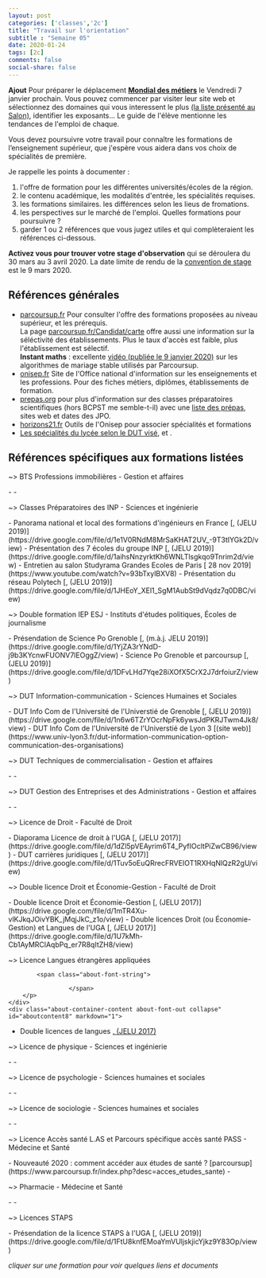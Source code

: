 ```yaml
---
layout: post 
categories: ['classes','2c']
title: "Travail sur l'orientation"
subtitle : "Semaine 05"
date: 2020-01-24
tags: [2c]
comments: false
social-share: false
---
```

**Ajout** Pour préparer le déplacement [**Mondial des métiers**](https://www.mondial-metiers.com/) le Vendredi 7 janvier prochain. Vous pouvez commencer par
visiter leur site web et sélectionnez des domaines qui vous interessent le plus [(la liste présenté au Salon)](https://www.mondial-metiers.com/domaines.html), identifier les exposants...
Le guide de l'élève mentionne les tendances de l'emploi de chaque.

Vous devez poursuivre votre travail pour connaître les formations de l’enseignement supérieur, que j'espère vous aidera dans vos choix de spécialités de première.

Je rappelle les points à documenter :
1. l'offre de formation pour les différentes universités/écoles de la région.
1. le contenu académique, les modalités d'entrée, les spécialités requises.
1. les formations similaires. les différences selon les lieus de fromations.
1. les perspectives sur le marché de l'emploi. Quelles formations pour poursuivre ?
1. garder 1 ou 2 références que vous jugez utiles et qui complèteraient les références ci-dessous.


**Activez vous pour trouver votre stage d'observation** qui se déroulera du 30 mars au 3 avril 2020. La date limite de rendu de la [convention de stage <i class="fas fa-file-word"></i>](https://drive.google.com/file/d/1xtDeeLZ7eS-ZyVPbk0gZV1ED4VK1Lgak/view) est le 9 mars 2020. 

## Références générales
- [parcoursup.fr](https://www.parcoursup.fr/) Pour consulter l'offre des formations proposées au niveau supérieur, et les prérequis.   
	La page [parcoursup.fr/Candidat/carte](https://dossier.parcoursup.fr/Candidat/carte) offre aussi une information sur la séléctivité des établissements. Plus le taux d'accès est faible, plus l'établissement est sélectif.  
	**Instant maths** : excellente [vidéo <i class="fab fa-youtube"></i> (publiée le 9 janvier 2020)](https://youtu.be/dO1pLi2Dedw) sur les algorithmes de mariage stable utilisés par Parcoursup.
- [onisep.fr](https://www.onisep.fr) Site de l'Office national d'information sur les enseignements et les professions. Pour des fiches métiers, diplômes, établissements de formation. 
- [prepas.org](https://prepas.org/) pour plus d'information sur des classes préparatoires scientifiques (hors BCPST me semble-t-il) avec une [liste des prépas](https://prepas.org/?rubrique=16), sites web et dates des JPO.
- [horizons21.fr](http://www.horizons21.fr/) Outils de l'Onisep pour associer spécialités et formations 
- [Les spécialités du lycée selon le DUT visé](https://www.studyrama.com/formations/diplomes/dut/reforme-du-bac-quelles-specialites-choisir-selon-le-105613),  [<i class="far fa-file-pdf"></i>](https://drive.google.com/file/d/17Yp6WEvhfi7fllGl1r4b6V1YkJ1j1PmY/view) et [<i class="far fa-file-pdf"></i>](https://drive.google.com/file/d/1QTtCpPYtz6r_al-mYz4mJCxMd1OCUPZ2/view).


## Références spécifiques aux formations listées 
<div class="about-container">
    <div class="about-container-header" data-toggle="collapse" data-target="#aboutcontent15" title="clicker pour dérouler">
        <p class="about-container-heading about-font-default">
            <i class="fa fa-paperclip about-font-out" aria-hidden="true"></i>
            <span class="about-prompt">
                ~&gt;
            </span>
            <span class="about-font-cmd">
                BTS Professions immobilières
            </span> 
            - 
            <span class="about-font-string">
                    Gestion et affaires</span>
        </p>
    </div>
	<div class="about-container-content about-font-out collapse"  id="aboutcontent15" markdown="1">
-   
-   
</div>
</div>
 
<div class="about-container">
	<div class="about-container-header" data-toggle="collapse" data-target="#aboutcontent1" title="clicker pour dérouler">
	<p class="about-container-heading about-font-default">
		<i class="fa fa-paperclip about-font-out" aria-hidden="true"></i>
		<span class="about-prompt">
			~&gt;
		</span>
		<span class="about-font-cmd">
			Classes Préparatoires des INP
		</span> 
		- 
		<span class="about-font-string">
				Sciences et ingénierie</span>
	</p>
	</div>
	<div class="about-container-content about-font-out collapse"  id="aboutcontent1" markdown="1">
- Panorama national et local des formations d'ingénieurs en France  [<i class="far fa-file-pdf"></i>, (JELU 2019)](https://drive.google.com/file/d/1e1V0RNdM8MrSaKHAT2UV_-9T3tIYGk2D/view)
- Présentation des 7 écoles du groupe INP [<i class="far fa-file-pdf"></i>, (JELU 2019)](https://drive.google.com/file/d/1aihsNnzyrktKh6WNLTlsgkqo9Tnrim2d/view) 
- Entretien au salon Studyrama Grandes Ecoles de Paris [<i class="fab fa-youtube"></i> 28 nov 2019](https://www.youtube.com/watch?v=93bTxylBXV8)
- Présentation du réseau Polytech [<i class="far fa-file-pdf"></i>, (JELU 2019)](https://drive.google.com/file/d/1JHEoY_XEl1_SgM1AubSt9dVqdz7q0DBC/view)
</div></div>

<div class="about-container">
    <div class="about-container-header" data-toggle="collapse" data-target="#aboutcontent2" title="clicker pour dérouler">
        <p class="about-container-heading about-font-default">
            <i class="fa fa-paperclip about-font-out" aria-hidden="true"></i>
            <span class="about-prompt">
                ~&gt;
            </span>
            <span class="about-font-cmd">
                Double formation IEP ESJ
            </span> 
            - 
            <span class="about-font-string">
		    Instituts d'études politiques, Écoles de journalisme
                     </span>
        </p>
    </div>
	<div class="about-container-content about-font-out collapse"  id="aboutcontent2" markdown="1"> 
- Présendation de Science Po Grenoble [<i class="far fa-file-pdf"></i>, (m.à.j. JELU 2019)](https://drive.google.com/file/d/1YjZA3rYNdD-j9b3KYcnwFUONV7lEOggZ/view)
- Science Po Grenoble et parcoursup [<i class="far fa-file-pdf"></i>, (JELU 2019)](https://drive.google.com/file/d/1DFvLHd7Yqe28iXOfX5CrX2J7drfoiurZ/view)  
</div></div>
 
<div class="about-container">
    <div class="about-container-header" data-toggle="collapse" data-target="#aboutcontent3" title="clicker pour dérouler">
        <p class="about-container-heading about-font-default">
            <i class="fa fa-paperclip about-font-out" aria-hidden="true"></i>
            <span class="about-prompt">
                ~&gt;
            </span>
            <span class="about-font-cmd">
                DUT Information-communication
            </span> 
            - 
            <span class="about-font-string">
    Sciences Humaines et Sociales
                    </span>
        </p>
    </div>
	<div class="about-container-content about-font-out collapse"  id="aboutcontent3" markdown="1"> 
- DUT Info Com de l'Université de l'Universtié de Grenoble [<i class="far fa-file-pdf"></i>, (JELU 2019)](https://drive.google.com/file/d/1n6w6TZrYOcrNpFk6ywsJdPKRJTwm4Jk8/view)
- DUT Info Com de l'Université de l'Universtié de Lyon 3 [(site web)](https://www.univ-lyon3.fr/dut-information-communication-option-communication-des-organisations)
</div> </div>

<div class="about-container">
    <div class="about-container-header" data-toggle="collapse" data-target="#aboutcontent4" title="clicker pour dérouler">
        <p class="about-container-heading about-font-default">
            <i class="fa fa-paperclip about-font-out" aria-hidden="true"></i>
            <span class="about-prompt">
                ~&gt;
            </span>
            <span class="about-font-cmd">
                DUT Techniques de commercialisation 
            </span> 
            - 
            <span class="about-font-string">
		    Gestion et affaires
                    </span>
        </p>
    </div>
    <div class="about-container-content about-font-out collapse"  id="aboutcontent4" markdown="1">
-  
-  
</div></div>

<div class="about-container">
    <div class="about-container-header" data-toggle="collapse" data-target="#aboutcontent5" title="clicker pour dérouler">
        <p class="about-container-heading about-font-default">
            <i class="fa fa-paperclip about-font-out" aria-hidden="true"></i>
            <span class="about-prompt">
                ~&gt;
            </span>
            <span class="about-font-cmd">
                DUT Gestion des Entreprises et des Administrations 
            </span> 
            - 
            <span class="about-font-string">
		    Gestion et affaires
                    </span>
        </p>
    </div>
    <div class="about-container-content about-font-out collapse"  id="aboutcontent5" markdown="1">
-  
-  
</div>
</div>


<div class="about-container">
    <div class="about-container-header" data-toggle="collapse" data-target="#aboutcontent6" title="clicker pour dérouler">
        <p class="about-container-heading about-font-default">
            <i class="fa fa-paperclip about-font-out" aria-hidden="true"></i>
            <span class="about-prompt">
                ~&gt;
            </span>
            <span class="about-font-cmd">
                Licence de Droit
            </span> 
            - 
            <span class="about-font-string">
		    Faculté de Droit
                     </span>
        </p>
    </div>
    <div class="about-container-content about-font-out collapse"  id="aboutcontent6" markdown="1">
- Diaporama Licence de droit à l'UGA [<i class="far fa-file-pdf"></i>, (JELU 2017)](https://drive.google.com/file/d/1dZl5pVEAyrim6T4_PyfIOcltPiZwCB96/view)
- DUT carrières juridiques [<i class="far fa-file-pdf"></i>, (JELU 2017)](https://drive.google.com/file/d/1Tuv5oEuQRrecFRVEIOT1RXHqNlQzR2gU/view)
</div>
</div>

<div class="about-container">
    <div class="about-container-header" data-toggle="collapse" data-target="#aboutcontent7" title="clicker pour dérouler">
        <p class="about-container-heading about-font-default">
            <i class="fa fa-paperclip about-font-out" aria-hidden="true"></i>
            <span class="about-prompt">
                ~&gt;
            </span>
            <span class="about-font-cmd">
                Double licence Droit et Économie-Gestion
            </span> 
            - 
            <span class="about-font-string">
		    Faculté de Droit
                     </span>
        </p>
    </div>
    <div class="about-container-content about-font-out collapse"  id="aboutcontent7" markdown="1">
- Double licence Droit et Économie-Gestion [<i class="far fa-file-pdf"></i>, (JELU 2017)](https://drive.google.com/file/d/1mTR4Xu-vlKJkqJOivYBK_jMqjJkC_z1o/view)
- Double licences Droit (ou Économie-Gestion) et Langues de l'UGA [<i class="far fa-file-pdf"></i>, (JELU 2017)](https://drive.google.com/file/d/1U7kMh-Cb1AyMRClAqbPq_er7R8qItZH8/view)
</div>
</div>

<div class="about-container">
    <div class="about-container-header" data-toggle="collapse" data-target="#aboutcontent8" title="clicker pour dérouler">
        <p class="about-container-heading about-font-default">
            <i class="fa fa-paperclip about-font-out" aria-hidden="true"></i>
            <span class="about-prompt">
                ~&gt;
            </span>
            <span class="about-font-cmd">
                Licence Langues étrangères appliquées
            </span> 
             
            <span class="about-font-string">
		    
                     </span>
        </p>
    </div>
    <div class="about-container-content about-font-out collapse"  id="aboutcontent8" markdown="1">
- Double licences de langues [<i class="far fa-file-pdf"></i>, (JELU 2017)](https://drive.google.com/file/d/1055eK7Tl-zNkmFDZm5mCB-IZSseeJbYx/view)
</div>
</div>

<div class="about-container">
    <div class="about-container-header" data-toggle="collapse" data-target="#aboutcontent9" title="clicker pour dérouler">
        <p class="about-container-heading about-font-default">
            <i class="fa fa-paperclip about-font-out" aria-hidden="true"></i>
            <span class="about-prompt">
                ~&gt;
            </span>
            <span class="about-font-cmd">
                Licence de physique
            </span> 
            - 
            <span class="about-font-string">
                    Sciences et ingénierie</span>
        </p>
    </div>
    <div class="about-container-content about-font-out collapse"  id="aboutcontent9" markdown="1">
-  
-  
</div>
</div>

<div class="about-container">
    <div class="about-container-header" data-toggle="collapse" data-target="#aboutcontent10" title="clicker pour dérouler">
        <p class="about-container-heading about-font-default">
            <i class="fa fa-paperclip about-font-out" aria-hidden="true"></i>
            <span class="about-prompt">
                ~&gt;
            </span>
            <span class="about-font-cmd">
                Licence de psychologie
            </span> 
            - 
            <span class="about-font-string">
		    Sciences humaines et sociales
                    </span>
        </p>
    </div>
    <div class="about-container-content about-font-out collapse"  id="aboutcontent10" markdown="1">
-  
-  
</div>
</div>

<div class="about-container">
    <div class="about-container-header" data-toggle="collapse" data-target="#aboutcontent11" title="clicker pour dérouler">
        <p class="about-container-heading about-font-default">
            <i class="fa fa-paperclip about-font-out" aria-hidden="true"></i>
            <span class="about-prompt">
                ~&gt;
            </span>
            <span class="about-font-cmd">
                Licence de sociologie
            </span> 
            - 
            <span class="about-font-string">
		    Sciences humaines et sociales
                    </span>
        </p>
    </div>
    <div class="about-container-content about-font-out collapse"  id="aboutcontent11" markdown="1">
-  
-  
</div>
</div>

<div class="about-container">
    <div class="about-container-header" data-toggle="collapse" data-target="#aboutcontent12" title="clicker pour dérouler">
        <p class="about-container-heading about-font-default">
            <i class="fa fa-paperclip about-font-out" aria-hidden="true"></i>
            <span class="about-prompt">
                ~&gt;
            </span>
            <span class="about-font-cmd">
                Licence Accès santé L.AS et Parcours spécifique accès santé PASS
            </span> 
            - 
            <span class="about-font-string">
		    Médecine et Santé
                    </span>
        </p>
    </div>
    <div class="about-container-content about-font-out collapse"  id="aboutcontent12" markdown="1">
-  Nouveauté 2020 : comment accéder aux études de santé ?
 [parcoursup](https://www.parcoursup.fr/index.php?desc=acces_etudes_sante)
-  
</div>
</div>
  
<div class="about-container">
    <div class="about-container-header" data-toggle="collapse" data-target="#aboutcontent14" title="clicker pour dérouler">
        <p class="about-container-heading about-font-default">
            <i class="fa fa-paperclip about-font-out" aria-hidden="true"></i>
            <span class="about-prompt">
                ~&gt;
            </span>
            <span class="about-font-cmd">
                Pharmacie
            </span> 
            - 
            <span class="about-font-string">
		    Médecine et Santé
                    </span>
        </p>
    </div>
    <div class="about-container-content about-font-out collapse"  id="aboutcontent14" markdown="1">
-  
-   
</div>
</div>

<div class="about-container">
    <div class="about-container-header" data-toggle="collapse" data-target="#aboutcontent16" title="clicker pour dérouler">
        <p class="about-container-heading about-font-default">
            <i class="fa fa-paperclip about-font-out" aria-hidden="true"></i>
            <span class="about-prompt">
                ~&gt;
            </span>
            <span class="about-font-cmd">
                Licences STAPS
            </span> 
            <span class="about-font-string">
                    </span>
        </p>
    </div>
    <div class="about-container-content about-font-out collapse"  id="aboutcontent16" markdown="1">
- Présendation de la licence STAPS à l'UGA [<i class="far fa-file-pdf"></i>, (JELU 2019)](https://drive.google.com/file/d/1FtU8knfEMoaYmVUljskjicYjkz9Y83Op/view)
</div>
</div> 

*cliquer sur une formation pour voir quelques liens et documents*
